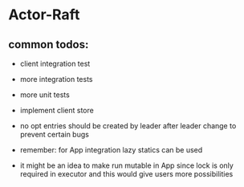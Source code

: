 # Actor-Raft

## common todos:


- client integration test


- more integration tests
- more unit tests 


- implement client store
- no opt entries should be created by leader after leader change to prevent certain bugs


- remember: for App integration lazy statics can be used 
- it might be an idea to make run mutable in App since lock is only required in executor and this would give users more possibilities
